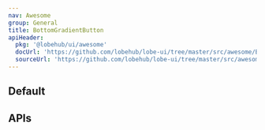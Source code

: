 ```yaml
---
nav: Awesome
group: General
title: BottomGradientButton
apiHeader:
  pkg: '@lobehub/ui/awesome'
  docUrl: 'https://github.com/lobehub/lobe-ui/tree/master/src/awesome/BottomGradientButton/index.md'
  sourceUrl: 'https://github.com/lobehub/lobe-ui/tree/master/src/awesome/BottomGradientButton/index.tsx'
---
```


## Default

<code src="./demos/index.tsx" nopadding></code>

## APIs
